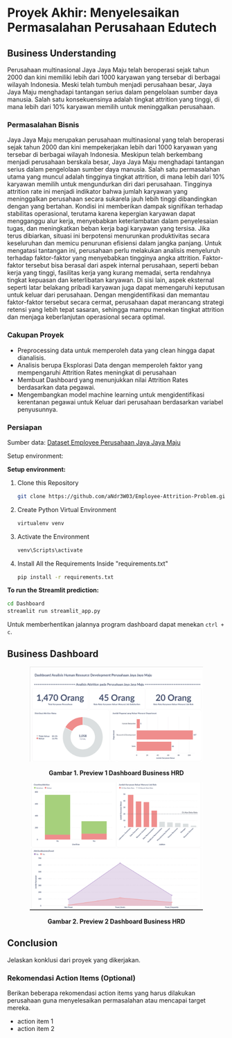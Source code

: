 # Proyek Akhir: Menyelesaikan Permasalahan Perusahaan Edutech

## Business Understanding

Perusahaan multinasional Jaya Jaya Maju telah beroperasi sejak tahun 2000 dan kini memiliki lebih dari 1000 karyawan yang tersebar di berbagai wilayah Indonesia. Meski telah tumbuh menjadi perusahaan besar, Jaya Jaya Maju menghadapi tantangan serius dalam pengelolaan sumber daya manusia. Salah satu konsekuensinya adalah tingkat attrition yang tinggi, di mana lebih dari 10% karyawan memilih untuk meninggalkan perusahaan.

### Permasalahan Bisnis

Jaya Jaya Maju merupakan perusahaan multinasional yang telah beroperasi sejak tahun 2000 dan kini mempekerjakan lebih dari 1000 karyawan yang tersebar di berbagai wilayah Indonesia. Meskipun telah berkembang menjadi perusahaan berskala besar, Jaya Jaya Maju menghadapi tantangan serius dalam pengelolaan sumber daya manusia. Salah satu permasalahan utama yang muncul adalah tingginya tingkat attrition, di mana lebih dari 10% karyawan memilih untuk mengundurkan diri dari perusahaan.
Tingginya attrition rate ini menjadi indikator bahwa jumlah karyawan yang meninggalkan perusahaan secara sukarela jauh lebih tinggi dibandingkan dengan yang bertahan. Kondisi ini memberikan dampak signifikan terhadap stabilitas operasional, terutama karena kepergian karyawan dapat mengganggu alur kerja, menyebabkan keterlambatan dalam penyelesaian tugas, dan meningkatkan beban kerja bagi karyawan yang tersisa. Jika terus dibiarkan, situasi ini berpotensi menurunkan produktivitas secara keseluruhan dan memicu penurunan efisiensi dalam jangka panjang.
Untuk mengatasi tantangan ini, perusahaan perlu melakukan analisis menyeluruh terhadap faktor-faktor yang menyebabkan tingginya angka attrition. Faktor-faktor tersebut bisa berasal dari aspek internal perusahaan, seperti beban kerja yang tinggi, fasilitas kerja yang kurang memadai, serta rendahnya tingkat kepuasan dan keterlibatan karyawan. Di sisi lain, aspek eksternal seperti latar belakang pribadi karyawan juga dapat memengaruhi keputusan untuk keluar dari perusahaan. Dengan mengidentifikasi dan memantau faktor-faktor tersebut secara cermat, perusahaan dapat merancang strategi retensi yang lebih tepat sasaran, sehingga mampu menekan tingkat attrition dan menjaga keberlanjutan operasional secara optimal.

### Cakupan Proyek

- Preprocessing data untuk memperoleh data yang clean hingga dapat dianalisis.
- Analisis berupa Eksplorasi Data dengan memperoleh faktor yang mempengaruhi Attrition Rates meningkat di perusahaan
- Membuat Dashboard yang menunjukkan nilai Attrition Rates berdasarkan data pegawai.
- Mengembangkan model machine learning untuk mengidentifikasi kerentanan pegawai untuk Keluar dari perusahaan berdasarkan variabel penyusunnya.

### Persiapan

Sumber data: [Dataset Employee Perusahaan Jaya Jaya Maju](https://github.com/dicodingacademy/dicoding_dataset/tree/main/employee)

Setup environment:

**Setup environment:**

1. Clone this Repository
   ```bash
   git clone https://github.com/aNdr3W03/Employee-Attrition-Problem.git
   ```

2. Create Python Virtual Environment
   ```bash
   virtualenv venv
   ```

2. Activate the Environment
   ```bash
   venv\Scripts\activate
   ```

4. Install All the Requirements Inside "requirements.txt"
   ```bash
   pip install -r requirements.txt
   ```

**To run the Streamlit prediction:**
```bash
cd Dashboard
streamlit run streamlit_app.py
```

Untuk memberhentikan jalannya program dashboard dapat menekan `ctrl + c`.

## Business Dashboard

<div style="text-align: center;">
  <img src="Gambar/Preview1.png" alt="Preview 1" style="width: 400px;" />
  <p><b>Gambar 1. Preview 1 Dashboard Business HRD</b></p>
</div>

<div style="text-align: center;">
  <img src="Gambar/Preview2.png" alt="Preview 2" style="width: 400px;" />
  <p><b>Gambar 2. Preview 2 Dashboard Business HRD</b></p>
</div>



## Conclusion

Jelaskan konklusi dari proyek yang dikerjakan.

### Rekomendasi Action Items (Optional)

Berikan beberapa rekomendasi action items yang harus dilakukan perusahaan guna menyelesaikan permasalahan atau mencapai target mereka.

- action item 1
- action item 2

